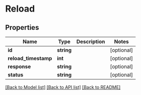 # Reload

## Properties
Name | Type | Description | Notes
------------ | ------------- | ------------- | -------------
**id** | **string** |  | [optional] 
**reload_timestamp** | **int** |  | [optional] 
**response** | **string** |  | [optional] 
**status** | **string** |  | [optional] 

[[Back to Model list]](../../README.md#documentation-for-models) [[Back to API list]](../../README.md#documentation-for-api-endpoints) [[Back to README]](../../README.md)

